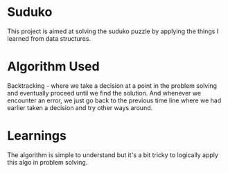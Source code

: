 # Suduko
This project is aimed at solving the suduko puzzle 
by applying the things I learned from data structures.

# Algorithm Used
Backtracking - where we take a decision at a point in the
problem solving and eventually proceed until we find the
solution. And whenever we encounter an error, we just go
back to the previous time line where we had earlier taken
a decision and try other ways around.

# Learnings
The algorithm is simple to understand but it's a bit tricky
to logically apply this algo in problem solving.
